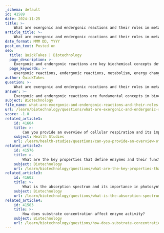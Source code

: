 ```yaml
---
_schema: default
id: 41589
date: 2024-11-25
title: >-
    What are exergonic and endergonic reactions and their roles in metabolism?
article_title: >-
    What are exergonic and endergonic reactions and their roles in metabolism?
date_format: MMM DD, YYYY
post_on_text: Posted on
seo:
  title: QuickTakes | Biotechnology
  page_description: >-
    Exergonic and endergonic reactions are key biochemical concepts defining energy changes in metabolism, where exergonic reactions release energy for cellular functions and endergonic reactions absorb energy for biosynthesis.
  page_keywords: >-
    exergonic reactions, endergonic reactions, metabolism, energy changes, Gibbs free energy, ATP hydrolysis, spontaneous reactions, non-spontaneous reactions, anabolic processes, catabolic pathways, energy coupling, cellular processes, biochemical reactions, protein synthesis, photosynthesis
author: QuickTakes
question: >-
    What are exergonic and endergonic reactions and their roles in metabolism?
answer: >-
    Exergonic and endergonic reactions are fundamental concepts in biochemistry that describe the energy changes associated with chemical reactions, particularly in the context of metabolism.\n\n### Exergonic Reactions\nAn **exergonic reaction** is characterized by a net release of free energy, which means that the Gibbs free energy change (ΔG) for the reaction is negative ($\Delta G < 0$). These reactions are often spontaneous, meaning they can occur without the input of additional energy. A classic example of an exergonic reaction is the hydrolysis of adenosine triphosphate (ATP):\n\n$$\n\text{ATP} + \text{H}_2\text{O} \rightarrow \text{ADP} + \text{P}_i \quad (\Delta G \approx -7.3 \text{ kcal/mol})\n$$\n\nIn metabolic pathways, exergonic reactions play a crucial role by providing the energy necessary for various cellular processes, such as cellular respiration, where glucose is broken down to release energy.\n\n### Endergonic Reactions\nIn contrast, an **endergonic reaction** requires an input of energy, resulting in a positive Gibbs free energy change ($\Delta G > 0$). These reactions are non-spontaneous, meaning they cannot occur without the addition of energy. Endergonic reactions are often involved in anabolic processes, where smaller molecules are synthesized into larger, more complex molecules. For example, the synthesis of glucose from carbon dioxide and water during photosynthesis is an endergonic process.\n\n### Coupling of Reactions\nIn biological systems, exergonic and endergonic reactions are often coupled. The energy released from exergonic reactions can be harnessed to drive endergonic reactions. This coupling is essential for maintaining the energy balance within cells and facilitating processes such as protein synthesis and muscle contraction.\n\n### Summary\n- **Exergonic Reactions**: Release energy, spontaneous, $\Delta G < 0$ (e.g., ATP hydrolysis).\n- **Endergonic Reactions**: Absorb energy, non-spontaneous, $\Delta G > 0$ (e.g., protein synthesis).\n- **Metabolic Role**: Exergonic reactions provide energy for cellular functions, while endergonic reactions utilize that energy for biosynthesis and other energy-requiring processes.\n\nUnderstanding these concepts is crucial for comprehending how cells manage energy and carry out the myriad of biochemical reactions necessary for life.
subject: Biotechnology
file_name: what-are-exergonic-and-endergonic-reactions-and-their-roles-in-metabolism.md
url: /learn/biotechnology/questions/what-are-exergonic-and-endergonic-reactions-and-their-roles-in-metabolism
score: -1.0
related_article1:
    id: 41604
    title: >-
        Can you provide an overview of cellular respiration and its importance?
    subject: Health Studies
    url: /learn/health-studies/questions/can-you-provide-an-overview-of-cellular-respiration-and-its-importance
related_article2:
    id: 41576
    title: >-
        What are the key properties that define enzymes and their functions?
    subject: Biotechnology
    url: /learn/biotechnology/questions/what-are-the-key-properties-that-define-enzymes-and-their-functions
related_article3:
    id: 41602
    title: >-
        What is the absorption spectrum and its importance in photosynthesis?
    subject: Biotechnology
    url: /learn/biotechnology/questions/what-is-the-absorption-spectrum-and-its-importance-in-photosynthesis
related_article4:
    id: 41583
    title: >-
        How does substrate concentration affect enzyme activity?
    subject: Biotechnology
    url: /learn/biotechnology/questions/how-does-substrate-concentration-affect-enzyme-activity
---
```


&nbsp;